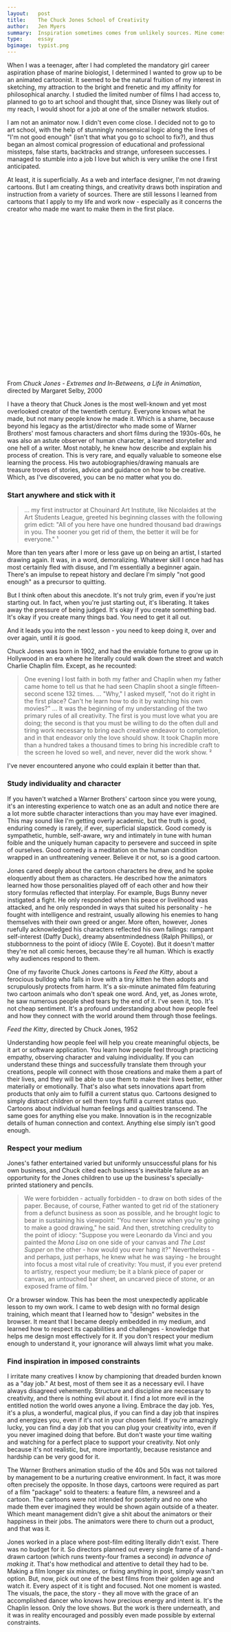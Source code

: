```yaml
---
layout:   post
title:    The Chuck Jones School of Creativity
author:   Jen Myers
summary:  Inspiration sometimes comes from unlikely sources. Mine comes from a guy who drew talking animals.
type:     essay
bgimage:  typist.png
---
```


<p>When I was a teenager, after I had completed the mandatory girl career aspiration phase of marine biologist, I determined I wanted to grow up to be an animated cartoonist. It seemed to be the natural fruition of my interest in sketching, my attraction to the bright and frenetic and my affinity for philosophical anarchy. I studied the limited number of films I had access to, planned to go to art school and thought that, since Disney was likely out of my reach, I would shoot for a job at one of the smaller network studios.</p>

<p>I am not an animator now. I didn't even come close. I decided not to go to art school, with the help of stunningly nonsensical logic along the lines of "I'm not good enough" (isn't that what you go to school to fix?), and thus began an almost comical progression of educational and professional missteps, false starts, backtracks and strange, unforeseen successes. I managed to stumble into a job I love but which is very unlike the one I first anticipated.</p>

<p>At least, it is superficially. As a web and interface designer, I'm not drawing cartoons. But I am creating things, and creativity draws both inspiration and instruction from a variety of sources. There are still lessons I learned from cartoons that I apply to my life and work now - especially as it concerns the creator who made me want to make them in the first place.</p>

<object width="480" height="360"><param name="movie" value="http://www.youtube.com/v/XlpRoyjX-mQ?version=3&amp;hl=en_US&amp;rel=0"></param><param name="allowFullScreen" value="true"></param><param name="allowscriptaccess" value="always"></param><embed src="http://www.youtube.com/v/XlpRoyjX-mQ?version=3&amp;hl=en_US&amp;rel=0" type="application/x-shockwave-flash" width="480" height="360" allowscriptaccess="always" allowfullscreen="true"></embed></object>

<p class="caption">From <em>Chuck Jones - Extremes and In-Betweens, a Life in Animation</em>, directed by Margaret Selby, 2000</p>

<p>I have a theory that Chuck Jones is the most well-known and yet most overlooked creator of the twentieth century. Everyone knows what he made, but not many people know he made it. Which is a shame, because beyond his legacy as the artist/director who made some of Warner Brothers' most famous characters and short films during the 1930s-60s, he was also an astute observer of human character, a learned storyteller and one hell of a writer. Most notably, he knew how describe and explain his process of creation. This is very rare, and equally valuable to someone else learning the process. His two autobiographies/drawing manuals are treasure troves of stories, advice and guidance on how to be creative. Which, as I've discovered, you can be no matter what you do.</p>

<h3>Start anywhere and stick with it</h3>

<blockquote>... my first instructor at Chouinard Art Institute, like Nicolaides at the Art Students League, greeted his beginning classes with the following grim edict: "All of you here have one hundred thousand bad drawings in you. The sooner you get rid of them, the better it will be for everyone." &#185;</blockquote>

<p>More than ten years after I more or less gave up on being an artist, I started drawing again. It was, in a word, demoralizing. Whatever skill I once had has most certainly fled with disuse, and I'm essentially a beginner again. There's an impulse to repeat history and declare I'm simply "not good enough" as a precursor to quitting.</p>

<p>But I think often about this anecdote. It's not truly grim, even if you're just starting out. In fact, when you're just starting out, it's liberating. It takes away the pressure of being judged. It's okay if you create something bad. It's okay if you create many things bad. You need to get it all out.</p>

<p>And it leads you into the next lesson - you need to keep doing it, over and over again, until it <em>is</em> good.</p>

<p>Chuck Jones was born in 1902, and had the enviable fortune to grow up in Hollywood in an era where he literally could walk down the street and watch Charlie Chaplin film. Except, as he recounted:</p>

<blockquote>One evening I lost faith in both my father and Chaplin when my father came home to tell us that he had seen Chaplin shoot a single fifteen-second scene 132 times. … "Why," I asked myself, "not do it right in the first place? Can't he learn how to do it by watching his own movies?" … It was the beginning of my understanding of the two primary rules of all creativity. The first is you must love what you are doing; the second is that you must be willing to do the often dull and tiring work necessary to bring each creative endeavor to completion, and in that endeavor only the love should show. It took Chaplin more than a hundred takes a thousand times to bring his incredible craft to the screen he loved so well, and never, never did the work show. &#178;</blockquote>

<p>I've never encountered anyone who could explain it better than that.</p>

<h3>Study individuality and character</h3>

<p>If you haven't watched a Warner Brothers' cartoon since you were young, it's an interesting experience to watch one as an adult and notice there are a lot more subtle character interactions than you may have ever imagined. This may sound like I'm getting overly academic, but the truth is good, enduring comedy is rarely, if ever, superficial slapstick. Good comedy is sympathetic, humble, self-aware, wry and intimately in tune with human foible and the uniquely human capacity to persevere and succeed in spite of ourselves. Good comedy is a meditation on the human condition wrapped in an unthreatening veneer. Believe it or not, so is a good cartoon.</p>

<p>Jones cared deeply about the cartoon characters he drew, and he spoke eloquently about them as characters. He described how the animators learned how those personalities played off of each other and how their story formulas reflected that interplay. For example, Bugs Bunny never instigated a fight. He only responded when his peace or livelihood was attacked, and he only responded in ways that suited his personality - he fought with intelligence and restraint, usually allowing his enemies to hang themselves with their own greed or anger. More often, however, Jones ruefully acknowledged his characters reflected his own failings: rampant self-interest (Daffy Duck), dreamy absentmindedness (Ralph Phillips), or stubbornness to the point of idiocy (Wile E. Coyote). But it doesn't matter they're not all comic heroes, because they're all human. Which is exactly why audiences respond to them.</p>

<p>One of my favorite Chuck Jones cartoons is <em>Feed the Kitty</em>, about a ferocious bulldog who falls in love with a tiny kitten he then adopts and scrupulously protects from harm. It's a six-minute animated film featuring two cartoon animals who don't speak one word. And, yet, as Jones wrote, he saw numerous people shed tears by the end of it. I've seen it, too. It's not cheap sentiment. It's a profound understanding about how people feel and how they connect with the world around them through those feelings.</p>

<object width="420" height="338" id="kickWidget_66470_527000" name="kickWidget_66470_527000" type="application/x-shockwave-flash" data="http://fan.tcm.com/service/getWidgetSwf.kickAction">
<!-- Firefox uses the 'data' attribute above, IE/Safari uses the param below -->
   <param name="movie" value="http://fan.tcm.com/service/getWidgetSwf.kickAction"></param>
   <param name="FlashVars" value="affiliateSiteId=66470&amp;widgetId=527000&amp;width=420&amp;height=338&amp;compiledSWFBase=null&amp;autoPlay=0&amp;mediaType_mediaID=video_779975" ></param>
   <param name="wmode" value="window" ></param><param name="allowFullScreen" value="true" ></param>
   <param name="allowScriptAccess" value="always" ></param>
</object>

<p class="caption"><em>Feed the Kitty</em>, directed by Chuck Jones, 1952</p>

<p>Understanding how people feel will help you create meaningful objects, be it art or software application. You learn how people feel through practicing empathy, observing character and valuing individuality. If you can understand these things and successfully translate them through your creations, people will connect with those creations and make them a part of their lives, and they will be able to use them to make their lives better, either materially or emotionally. That's also what sets innovations apart from products that only aim to fulfill a current status quo. Cartoons designed to simply distract children or sell them toys fulfill a current status quo. Cartoons about individual human feelings and qualities transcend. The same goes for anything else you make. Innovation is in the recognizable details of human connection and context. Anything else simply isn't good enough.</p>

<h3>Respect your medium</h3>

<p>Jones's father entertained varied but uniformly unsuccessful plans for his own business, and Chuck cited each business's inevitable failure as an opportunity for the Jones children to use up the business's specially-printed stationery and pencils.</p>

<blockquote>We were forbidden - actually forbidden - to draw on both sides of the paper. Because, of course, Father wanted to get rid of the stationery from a defunct business as soon as possible, and he brought logic to bear in sustaining his viewpoint: "You never know when you're going to make a good drawing," he said. And then, stretching credulity to the point of idiocy: "Suppose you were Leonardo da Vinci and you painted the <em>Mona Lisa</em> on one side of your canvas and <em>The Last Supper</em> on the other - how would you ever hang it?" Nevertheless - and perhaps, just perhaps, he knew what he was saying - he brought into focus a most vital rule of creativity: You must, if you ever pretend to artistry, respect your medium; be it a blank piece of paper or canvas, an untouched bar sheet, an uncarved piece of stone, or an exposed frame of film. &#185;</blockquote>

<p>Or a browser window. This has been the most unexpectedly applicable lesson to my own work. I came to web design with no formal design training, which meant that I learned how to "design" websites in the browser. It meant that I became deeply embedded in my medium, and learned how to respect its capabilities and challenges - knowledge that helps me design most effectively for it. If you don't respect your medium enough to understand it, your ignorance will always limit what you make.</p>

<h3>Find inspiration in imposed constraints</h3>

<p>I irritate many creatives I know by championing that dreaded burden known as a "day job." At best, most of them see it as a necessary evil. I have always disagreed vehemently. Structure and discipline are necessary to creativity, and there is nothing evil about it. I find a lot more evil in the entitled notion the world owes anyone a living. Embrace the day job. Yes, it's a plus, a wonderful, magical plus, if you can find a day job that inspires and energizes you, even if it's not in your chosen field. If you're amazingly lucky, you can find a day job that you can plug your creativity into, even if you never imagined doing that before. But don't waste your time waiting and watching for a perfect place to support your creativity. Not only because it's not realistic, but, more importantly, because resistance and hardship can be very good for it.</p>

<p>The Warner Brothers animation studio of the 40s and 50s was not tailored by management to be a nurturing creative environment. In fact, it was more often precisely the opposite. In those days, cartoons were required as part of a film "package" sold to theaters: a feature film, a newsreel and a cartoon. The cartoons were not intended for posterity and no one who made them ever imagined they would be shown again outside of a theater. Which meant management didn't give a shit about the animators or their happiness in their jobs. The animators were there to churn out a product, and that was it.</p>

<p>Jones worked in a place where post-film editing literally didn't exist. There was no budget for it. So directors planned out every single frame of a hand-drawn cartoon (which runs twenty-four frames a second) <em>in advance of making it</em>. That's how methodical and attentive to detail they had to be. Making a film longer six minutes, or fixing anything in post, simply wasn't an option. But, now, pick out one of the best films from their golden age and watch it. Every aspect of it is tight and focused. Not one moment is wasted. The visuals, the pace, the story - they all move with the grace of an accomplished dancer who knows how precious energy and intent is. It's the Chaplin lesson. Only the love shows. But the work is there underneath, and it was in reality encouraged and possibly even made possible by external constraints.</p>

<object width="500" height="363"><param name="allowfullscreen" value="true" /><param name="allowscriptaccess" value="always" /><param name="movie" value="http://vimeo.com/moogaloop.swf?clip_id=23806273&amp;force_embed=1&amp;server=vimeo.com&amp;show_title=1&amp;show_byline=1&amp;show_portrait=1&amp;color=00adef&amp;fullscreen=1&amp;autoplay=0&amp;loop=0" /><embed src="http://vimeo.com/moogaloop.swf?clip_id=23806273&amp;force_embed=1&amp;server=vimeo.com&amp;show_title=1&amp;show_byline=1&amp;show_portrait=1&amp;color=00adef&amp;fullscreen=1&amp;autoplay=0&amp;loop=0" type="application/x-shockwave-flash" allowfullscreen="true" allowscriptaccess="always" width="500" height="363"></embed></object>

<p class="caption"><em>Duck Amuck</em>, directed by Chuck Jones, 1953</p>

<h3>Humor is a powerful, sophisticated human quality</h3>

<blockquote>You must remember that only man, of all creatures, can blush, or needs to; that only man can laugh, or needs to; and that if you are in that trade of helping others to laugh and to survive by laughter, then you are privileged indeed. &#185;</blockquote>

<p>Don't underestimate humor as a light, inconsequential quality. It's a key to people and places in people they normally don't let others explore. I am not in the "trade" of helping others to laugh, but I seemed to have carved out a niche for myself in public speaking and teaching, based on my spirited personality, my willingness to laugh at myself and the openness to talk about all of it. People are drawn to it, and it creates human connections where before there were none. It takes courage to be humorous about something as difficult and stressful as work, or life, often is. Create things with a humorous spirit and that strength of courage will come through.</p>

<h3>Do what you love and make your own path</h3>

<p>When Chuck Jones first went to art school in the 1920s, animation did not exactly exist as a career path. Very similar to when I was in high school in the late 1990s and had no idea what web design was. I grew up in the rural, working-class Midwest, and I didn't even have (limited) access to the internet until I went to college. It took me roughly ten years to figure out a) what I was good at, and b) if there was actually a job that involved what I was good at. As it turns out, even ten years down the road, the job I'm really good at it (relatively speaking) is still evolving. But, all that time, I was practicing making things I liked to make, and how to make them better. I didn't always understand what I was making or why, and I especially didn't understand how what I made could fit into an useful, employable context. But, eventually, it led me right where I need to be. Instead of trying to conform myself to someone else's definition of what I should do or be, I managed to create my own.</p>

<p>And so while I didn't fulfill the specific career goal I once had in mind, I might not have ended up where I did if I hadn't started somewhere else, somewhere more fundamental. I learned to learn what you love and learn how to do it well. Keep doing it, however you can, whether or not anyone pays you for it or even notices you're doing it. Take inspiration and instruction from everything. What is a disadvantage in one field can be an asset in another. Apply lessons across boundaries; realize boundaries are a myth in the first place. Make your own rules. I can't guarantee it will work out. But sometimes it does. And it's worth it.</p>

<h3>References</h3>
<ul class="links">
  <li>&#185; <a href="http://www.amazon.com/Chuck-Amuck-Times-Animated-Cartoonist/dp/0374526206"><em>Chuck Amuck: The Life and Times of an Animated Cartoonist</em></a></li>
  <li>&#178; <a href="http://www.amazon.com/Chuck-Reducks-Drawing-Side-Life/dp/044651893X"><em>Chuck Reducks: Drawing from the Fun Side of Life</em></a></li>
</ul>

<h3>Recommendations</h3>

<object width="420" height="315"><param name="movie" value="http://www.youtube.com/v/_Pj9W8HH03E?version=3&amp;hl=en_US"></param><param name="allowFullScreen" value="true"></param><param name="allowscriptaccess" value="always"></param><embed src="http://www.youtube.com/v/_Pj9W8HH03E?version=3&amp;hl=en_US" type="application/x-shockwave-flash" width="420" height="315" allowscriptaccess="always" allowfullscreen="true"></embed></object>

<p class="caption"><em>From A to Z-Z-Z-Z</em>, directed by Chuck Jones, 1954</p>

<object width="480" height="360"><param name="movie" value="http://www.youtube.com/v/OmSbdvzbOzY?version=3&amp;hl=en_US&amp;rel=0"></param><param name="allowFullScreen" value="true"></param><param name="allowscriptaccess" value="always"></param><embed src="http://www.youtube.com/v/OmSbdvzbOzY?version=3&amp;hl=en_US&amp;rel=0" type="application/x-shockwave-flash" width="480" height="360" allowscriptaccess="always" allowfullscreen="true"></embed></object>

<p class="caption"><em>The Dot and the Line</em>, directed by Chuck Jones, 1965</p>

